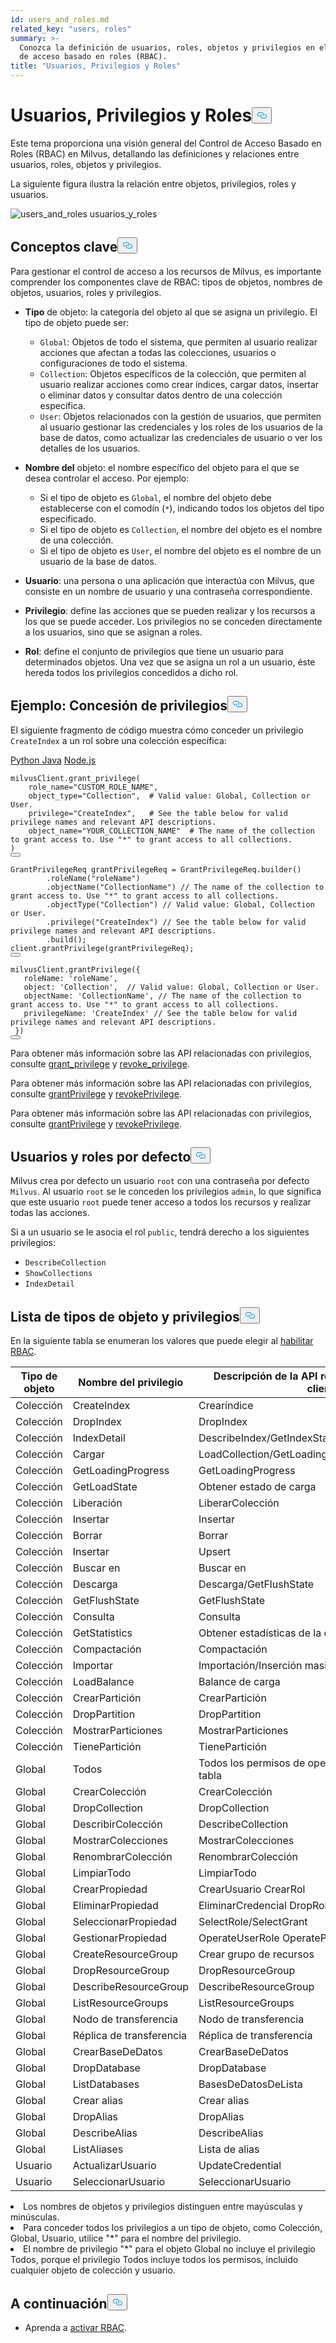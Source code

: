 ```yaml
---
id: users_and_roles.md
related_key: "users, roles"
summary: >-
  Conozca la definición de usuarios, roles, objetos y privilegios en el control
  de acceso basado en roles (RBAC).
title: "Usuarios, Privilegios y Roles"
---
```


<h1 id="Users-Privileges-and-Roles" class="common-anchor-header">Usuarios, Privilegios y Roles<button data-href="#Users-Privileges-and-Roles" class="anchor-icon" translate="no">
      <svg translate="no"
        aria-hidden="true"
        focusable="false"
        height="20"
        version="1.1"
        viewBox="0 0 16 16"
        width="16"
      >
        <path
          fill="#0092E4"
          fill-rule="evenodd"
          d="M4 9h1v1H4c-1.5 0-3-1.69-3-3.5S2.55 3 4 3h4c1.45 0 3 1.69 3 3.5 0 1.41-.91 2.72-2 3.25V8.59c.58-.45 1-1.27 1-2.09C10 5.22 8.98 4 8 4H4c-.98 0-2 1.22-2 2.5S3 9 4 9zm9-3h-1v1h1c1 0 2 1.22 2 2.5S13.98 12 13 12H9c-.98 0-2-1.22-2-2.5 0-.83.42-1.64 1-2.09V6.25c-1.09.53-2 1.84-2 3.25C6 11.31 7.55 13 9 13h4c1.45 0 3-1.69 3-3.5S14.5 6 13 6z"
        ></path>
      </svg>
    </button></h1><p>Este tema proporciona una visión general del Control de Acceso Basado en Roles (RBAC) en Milvus, detallando las definiciones y relaciones entre usuarios, roles, objetos y privilegios.</p>
<p>La siguiente figura ilustra la relación entre objetos, privilegios, roles y usuarios.</p>
<p>
  
   <span class="img-wrapper"> <img translate="no" src="/docs/v2.5.x/assets/users_and_roles.png" alt="users_and_roles" class="doc-image" id="users_and_roles" />
   </span> <span class="img-wrapper"> <span>usuarios_y_roles</span> </span></p>
<h2 id="Key-concepts" class="common-anchor-header">Conceptos clave<button data-href="#Key-concepts" class="anchor-icon" translate="no">
      <svg translate="no"
        aria-hidden="true"
        focusable="false"
        height="20"
        version="1.1"
        viewBox="0 0 16 16"
        width="16"
      >
        <path
          fill="#0092E4"
          fill-rule="evenodd"
          d="M4 9h1v1H4c-1.5 0-3-1.69-3-3.5S2.55 3 4 3h4c1.45 0 3 1.69 3 3.5 0 1.41-.91 2.72-2 3.25V8.59c.58-.45 1-1.27 1-2.09C10 5.22 8.98 4 8 4H4c-.98 0-2 1.22-2 2.5S3 9 4 9zm9-3h-1v1h1c1 0 2 1.22 2 2.5S13.98 12 13 12H9c-.98 0-2-1.22-2-2.5 0-.83.42-1.64 1-2.09V6.25c-1.09.53-2 1.84-2 3.25C6 11.31 7.55 13 9 13h4c1.45 0 3-1.69 3-3.5S14.5 6 13 6z"
        ></path>
      </svg>
    </button></h2><p>Para gestionar el control de acceso a los recursos de Milvus, es importante comprender los componentes clave de RBAC: tipos de objetos, nombres de objetos, usuarios, roles y privilegios.</p>
<ul>
<li><p><strong>Tipo</strong> de objeto: la categoría del objeto al que se asigna un privilegio. El tipo de objeto puede ser:</p>
<ul>
<li><code translate="no">Global</code>: Objetos de todo el sistema, que permiten al usuario realizar acciones que afectan a todas las colecciones, usuarios o configuraciones de todo el sistema.</li>
<li><code translate="no">Collection</code>: Objetos específicos de la colección, que permiten al usuario realizar acciones como crear índices, cargar datos, insertar o eliminar datos y consultar datos dentro de una colección específica.</li>
<li><code translate="no">User</code>: Objetos relacionados con la gestión de usuarios, que permiten al usuario gestionar las credenciales y los roles de los usuarios de la base de datos, como actualizar las credenciales de usuario o ver los detalles de los usuarios.</li>
</ul></li>
<li><p><strong>Nombre del</strong> objeto: el nombre específico del objeto para el que se desea controlar el acceso. Por ejemplo:</p>
<ul>
<li>Si el tipo de objeto es <code translate="no">Global</code>, el nombre del objeto debe establecerse con el comodín (<code translate="no">*</code>), indicando todos los objetos del tipo especificado.</li>
<li>Si el tipo de objeto es <code translate="no">Collection</code>, el nombre del objeto es el nombre de una colección.</li>
<li>Si el tipo de objeto es <code translate="no">User</code>, el nombre del objeto es el nombre de un usuario de la base de datos.</li>
</ul></li>
<li><p><strong>Usuario</strong>: una persona o una aplicación que interactúa con Milvus, que consiste en un nombre de usuario y una contraseña correspondiente.</p></li>
<li><p><strong>Privilegio</strong>: define las acciones que se pueden realizar y los recursos a los que se puede acceder. Los privilegios no se conceden directamente a los usuarios, sino que se asignan a roles.</p></li>
<li><p><strong>Rol</strong>: define el conjunto de privilegios que tiene un usuario para determinados objetos. Una vez que se asigna un rol a un usuario, éste hereda todos los privilegios concedidos a dicho rol.</p></li>
</ul>
<h2 id="Example-Granting-privileges" class="common-anchor-header">Ejemplo: Concesión de privilegios<button data-href="#Example-Granting-privileges" class="anchor-icon" translate="no">
      <svg translate="no"
        aria-hidden="true"
        focusable="false"
        height="20"
        version="1.1"
        viewBox="0 0 16 16"
        width="16"
      >
        <path
          fill="#0092E4"
          fill-rule="evenodd"
          d="M4 9h1v1H4c-1.5 0-3-1.69-3-3.5S2.55 3 4 3h4c1.45 0 3 1.69 3 3.5 0 1.41-.91 2.72-2 3.25V8.59c.58-.45 1-1.27 1-2.09C10 5.22 8.98 4 8 4H4c-.98 0-2 1.22-2 2.5S3 9 4 9zm9-3h-1v1h1c1 0 2 1.22 2 2.5S13.98 12 13 12H9c-.98 0-2-1.22-2-2.5 0-.83.42-1.64 1-2.09V6.25c-1.09.53-2 1.84-2 3.25C6 11.31 7.55 13 9 13h4c1.45 0 3-1.69 3-3.5S14.5 6 13 6z"
        ></path>
      </svg>
    </button></h2><p>El siguiente fragmento de código muestra cómo conceder un privilegio <code translate="no">CreateIndex</code> a un rol sobre una colección específica:</p>
<div class="multipleCode">
   <a href="#python">Python </a> <a href="#java">Java</a> <a href="#javascript">Node.js</a></div>
<pre><code translate="no" class="language-python">milvusClient.grant_privilege(
    role_name=<span class="hljs-string">&quot;CUSTOM_ROLE_NAME&quot;</span>,
    object_type=<span class="hljs-string">&quot;Collection&quot;</span>,  <span class="hljs-comment"># Valid value: Global, Collection or User.</span>
    privilege=<span class="hljs-string">&quot;CreateIndex&quot;</span>,   <span class="hljs-comment"># See the table below for valid privilege names and relevant API descriptions.</span>
    object_name=<span class="hljs-string">&quot;YOUR_COLLECTION_NAME&quot;</span>  <span class="hljs-comment"># The name of the collection to grant access to. Use &quot;*&quot; to grant access to all collections.</span>
)
<button class="copy-code-btn"></button></code></pre>
<pre><code translate="no" class="language-java"><span class="hljs-type">GrantPrivilegeReq</span> <span class="hljs-variable">grantPrivilegeReq</span> <span class="hljs-operator">=</span> GrantPrivilegeReq.builder()
        .roleName(<span class="hljs-string">&quot;roleName&quot;</span>)
        .objectName(<span class="hljs-string">&quot;CollectionName&quot;</span>) <span class="hljs-comment">// The name of the collection to grant access to. Use &quot;*&quot; to grant access to all collections.</span>
        .objectType(<span class="hljs-string">&quot;Collection&quot;</span>) <span class="hljs-comment">// Valid value: Global, Collection or User.</span>
        .privilege(<span class="hljs-string">&quot;CreateIndex&quot;</span>) <span class="hljs-comment">// See the table below for valid privilege names and relevant API descriptions.</span>
        .build();
client.grantPrivilege(grantPrivilegeReq);
<button class="copy-code-btn"></button></code></pre>
<pre><code translate="no" class="language-javascript">milvusClient.grantPrivilege({
   roleName: <span class="hljs-string">&#x27;roleName&#x27;</span>,
   <span class="hljs-built_in">object</span>: <span class="hljs-string">&#x27;Collection&#x27;</span>,  <span class="hljs-comment">// Valid value: Global, Collection or User.</span>
   objectName: <span class="hljs-string">&#x27;CollectionName&#x27;</span>, <span class="hljs-comment">// The name of the collection to grant access to. Use &quot;*&quot; to grant access to all collections.</span>
   privilegeName: <span class="hljs-string">&#x27;CreateIndex&#x27;</span> <span class="hljs-comment">// See the table below for valid privilege names and relevant API descriptions.</span>
 })
<button class="copy-code-btn"></button></code></pre>
<div class="language-python">
<p>Para obtener más información sobre las API relacionadas con privilegios, consulte <a href="https://milvus.io/api-reference/pymilvus/v2.4.x/MilvusClient/Authentication/grant_privilege.md">grant_privilege</a> y <a href="https://milvus.io/api-reference/pymilvus/v2.4.x/MilvusClient/Authentication/revoke_privileges.md">revoke_privilege</a>.</p>
</div>
<div class="language-java">
<p>Para obtener más información sobre las API relacionadas con privilegios, consulte <a href="https://milvus.io/api-reference/java/v2.4.x/v2/Authentication/grantPrivilege.md">grantPrivilege</a> y <a href="https://milvus.io/api-reference/java/v2.4.x/v2/Authentication/revokePrivilege.md">revokePrivilege</a>.</p>
</div>
<div class="language-javascript">
<p>Para obtener más información sobre las API relacionadas con privilegios, consulte <a href="https://milvus.io/api-reference/node/v2.4.x/Authentication/grantPrivilege.md">grantPrivilege</a> y <a href="https://milvus.io/api-reference/node/v2.4.x/Authentication/revokePrivilege.md">revokePrivilege</a>.</p>
</div>
<h2 id="Default-users-and-roles" class="common-anchor-header">Usuarios y roles por defecto<button data-href="#Default-users-and-roles" class="anchor-icon" translate="no">
      <svg translate="no"
        aria-hidden="true"
        focusable="false"
        height="20"
        version="1.1"
        viewBox="0 0 16 16"
        width="16"
      >
        <path
          fill="#0092E4"
          fill-rule="evenodd"
          d="M4 9h1v1H4c-1.5 0-3-1.69-3-3.5S2.55 3 4 3h4c1.45 0 3 1.69 3 3.5 0 1.41-.91 2.72-2 3.25V8.59c.58-.45 1-1.27 1-2.09C10 5.22 8.98 4 8 4H4c-.98 0-2 1.22-2 2.5S3 9 4 9zm9-3h-1v1h1c1 0 2 1.22 2 2.5S13.98 12 13 12H9c-.98 0-2-1.22-2-2.5 0-.83.42-1.64 1-2.09V6.25c-1.09.53-2 1.84-2 3.25C6 11.31 7.55 13 9 13h4c1.45 0 3-1.69 3-3.5S14.5 6 13 6z"
        ></path>
      </svg>
    </button></h2><p>Milvus crea por defecto un usuario <code translate="no">root</code> con una contraseña por defecto <code translate="no">Milvus</code>. Al usuario <code translate="no">root</code> se le conceden los privilegios <code translate="no">admin</code>, lo que significa que este usuario <code translate="no">root</code> puede tener acceso a todos los recursos y realizar todas las acciones.</p>
<p>Si a un usuario se le asocia el rol <code translate="no">public</code>, tendrá derecho a los siguientes privilegios:</p>
<ul>
<li><code translate="no">DescribeCollection</code></li>
<li><code translate="no">ShowCollections</code></li>
<li><code translate="no">IndexDetail</code></li>
</ul>
<h2 id="List-of-object-types-and-privileges" class="common-anchor-header">Lista de tipos de objeto y privilegios<button data-href="#List-of-object-types-and-privileges" class="anchor-icon" translate="no">
      <svg translate="no"
        aria-hidden="true"
        focusable="false"
        height="20"
        version="1.1"
        viewBox="0 0 16 16"
        width="16"
      >
        <path
          fill="#0092E4"
          fill-rule="evenodd"
          d="M4 9h1v1H4c-1.5 0-3-1.69-3-3.5S2.55 3 4 3h4c1.45 0 3 1.69 3 3.5 0 1.41-.91 2.72-2 3.25V8.59c.58-.45 1-1.27 1-2.09C10 5.22 8.98 4 8 4H4c-.98 0-2 1.22-2 2.5S3 9 4 9zm9-3h-1v1h1c1 0 2 1.22 2 2.5S13.98 12 13 12H9c-.98 0-2-1.22-2-2.5 0-.83.42-1.64 1-2.09V6.25c-1.09.53-2 1.84-2 3.25C6 11.31 7.55 13 9 13h4c1.45 0 3-1.69 3-3.5S14.5 6 13 6z"
        ></path>
      </svg>
    </button></h2><p>En la siguiente tabla se enumeran los valores que puede elegir al <a href="/docs/es/v2.5.x/rbac.md">habilitar RBAC</a>.</p>
<table>
<thead>
<tr><th>Tipo de objeto</th><th>Nombre del privilegio</th><th>Descripción de la API relevante en el lado del cliente</th></tr>
</thead>
<tbody>
<tr><td>Colección</td><td>CreateIndex</td><td>Crearíndice</td></tr>
<tr><td>Colección</td><td>DropIndex</td><td>DropIndex</td></tr>
<tr><td>Colección</td><td>IndexDetail</td><td>DescribeIndex/GetIndexState/GetIndexBuildProgress</td></tr>
<tr><td>Colección</td><td>Cargar</td><td>LoadCollection/GetLoadingProgress/GetLoadState</td></tr>
<tr><td>Colección</td><td>GetLoadingProgress</td><td>GetLoadingProgress</td></tr>
<tr><td>Colección</td><td>GetLoadState</td><td>Obtener estado de carga</td></tr>
<tr><td>Colección</td><td>Liberación</td><td>LiberarColección</td></tr>
<tr><td>Colección</td><td>Insertar</td><td>Insertar</td></tr>
<tr><td>Colección</td><td>Borrar</td><td>Borrar</td></tr>
<tr><td>Colección</td><td>Insertar</td><td>Upsert</td></tr>
<tr><td>Colección</td><td>Buscar en</td><td>Buscar en</td></tr>
<tr><td>Colección</td><td>Descarga</td><td>Descarga/GetFlushState</td></tr>
<tr><td>Colección</td><td>GetFlushState</td><td>GetFlushState</td></tr>
<tr><td>Colección</td><td>Consulta</td><td>Consulta</td></tr>
<tr><td>Colección</td><td>GetStatistics</td><td>Obtener estadísticas de la colección</td></tr>
<tr><td>Colección</td><td>Compactación</td><td>Compactación</td></tr>
<tr><td>Colección</td><td>Importar</td><td>Importación/Inserción masiva</td></tr>
<tr><td>Colección</td><td>LoadBalance</td><td>Balance de carga</td></tr>
<tr><td>Colección</td><td>CrearPartición</td><td>CrearPartición</td></tr>
<tr><td>Colección</td><td>DropPartition</td><td>DropPartition</td></tr>
<tr><td>Colección</td><td>MostrarParticiones</td><td>MostrarParticiones</td></tr>
<tr><td>Colección</td><td>TienePartición</td><td>TienePartición</td></tr>
<tr><td>Global</td><td>Todos</td><td>Todos los permisos de operación de la API en esta tabla</td></tr>
<tr><td>Global</td><td>CrearColección</td><td>CrearColección</td></tr>
<tr><td>Global</td><td>DropCollection</td><td>DropCollection</td></tr>
<tr><td>Global</td><td>DescribirColección</td><td>DescribeCollection</td></tr>
<tr><td>Global</td><td>MostrarColecciones</td><td>MostrarColecciones</td></tr>
<tr><td>Global</td><td>RenombrarColección</td><td>RenombrarColección</td></tr>
<tr><td>Global</td><td>LimpiarTodo</td><td>LimpiarTodo</td></tr>
<tr><td>Global</td><td>CrearPropiedad</td><td>CrearUsuario CrearRol</td></tr>
<tr><td>Global</td><td>EliminarPropiedad</td><td>EliminarCredencial DropRole</td></tr>
<tr><td>Global</td><td>SeleccionarPropiedad</td><td>SelectRole/SelectGrant</td></tr>
<tr><td>Global</td><td>GestionarPropiedad</td><td>OperateUserRole OperatePrivilege</td></tr>
<tr><td>Global</td><td>CreateResourceGroup</td><td>Crear grupo de recursos</td></tr>
<tr><td>Global</td><td>DropResourceGroup</td><td>DropResourceGroup</td></tr>
<tr><td>Global</td><td>DescribeResourceGroup</td><td>DescribeResourceGroup</td></tr>
<tr><td>Global</td><td>ListResourceGroups</td><td>ListResourceGroups</td></tr>
<tr><td>Global</td><td>Nodo de transferencia</td><td>Nodo de transferencia</td></tr>
<tr><td>Global</td><td>Réplica de transferencia</td><td>Réplica de transferencia</td></tr>
<tr><td>Global</td><td>CrearBaseDeDatos</td><td>CrearBaseDeDatos</td></tr>
<tr><td>Global</td><td>DropDatabase</td><td>DropDatabase</td></tr>
<tr><td>Global</td><td>ListDatabases</td><td>BasesDeDatosDeLista</td></tr>
<tr><td>Global</td><td>Crear alias</td><td>Crear alias</td></tr>
<tr><td>Global</td><td>DropAlias</td><td>DropAlias</td></tr>
<tr><td>Global</td><td>DescribeAlias</td><td>DescribeAlias</td></tr>
<tr><td>Global</td><td>ListAliases</td><td>Lista de alias</td></tr>
<tr><td>Usuario</td><td>ActualizarUsuario</td><td>UpdateCredential</td></tr>
<tr><td>Usuario</td><td>SeleccionarUsuario</td><td>SeleccionarUsuario</td></tr>
</tbody>
</table>
<div class="alert note">
<li>Los nombres de objetos y privilegios distinguen entre mayúsculas y minúsculas.</li>
<li>Para conceder todos los privilegios a un tipo de objeto, como Colección, Global, Usuario, utilice "*" para el nombre del privilegio. </li>
<li>El nombre de privilegio "*" para el objeto Global no incluye el privilegio Todos, porque el privilegio Todos incluye todos los permisos, incluido cualquier objeto de colección y usuario.</li>
</div>
<h2 id="Whats-next" class="common-anchor-header">A continuación<button data-href="#Whats-next" class="anchor-icon" translate="no">
      <svg translate="no"
        aria-hidden="true"
        focusable="false"
        height="20"
        version="1.1"
        viewBox="0 0 16 16"
        width="16"
      >
        <path
          fill="#0092E4"
          fill-rule="evenodd"
          d="M4 9h1v1H4c-1.5 0-3-1.69-3-3.5S2.55 3 4 3h4c1.45 0 3 1.69 3 3.5 0 1.41-.91 2.72-2 3.25V8.59c.58-.45 1-1.27 1-2.09C10 5.22 8.98 4 8 4H4c-.98 0-2 1.22-2 2.5S3 9 4 9zm9-3h-1v1h1c1 0 2 1.22 2 2.5S13.98 12 13 12H9c-.98 0-2-1.22-2-2.5 0-.83.42-1.64 1-2.09V6.25c-1.09.53-2 1.84-2 3.25C6 11.31 7.55 13 9 13h4c1.45 0 3-1.69 3-3.5S14.5 6 13 6z"
        ></path>
      </svg>
    </button></h2><ul>
<li>Aprenda a <a href="/docs/es/v2.5.x/rbac.md">activar RBAC</a>.</li>
</ul>

